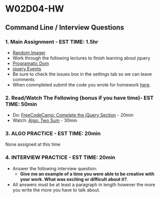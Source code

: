 # W02D04-HW

## Command Line / Interview Questions

### 1. Main Assignment - EST TIME: 1.5hr

- [Random Imager](./random-imager.md)
- Work through the following lectures to finish learning about jquery
- [Programatic Dom](https://git.generalassemb.ly/SEIR-831/js-programmatic-dom-and-events/blob/master/instructor_notes/programmatic_dom.md)
- [jquery Events](https://git.generalassemb.ly/SEIR-831/js-programmatic-dom-and-events/blob/master/instructor_notes/events.md)
- Be sure to check the issues box in the settings tab so we can leave comments
- When commpleted submit the code you wrote for homework [here](https://docs.google.com/forms/d/e/1FAIpQLSeroos9mbUxkYhzETYq4dylzqb_il07tKHBby2YPLkqb0Wr9Q/viewform). 


### 2. Read/Watch The Following (bonus if you have time)- EST TIME: 50min
 - Do: [FreeCodeCamp: Complete the jQuery Section](https://learn.freecodecamp.org/front-end-libraries/jquery) - 20min
 - Watch: [Algo: Two Sum](https://www.youtube.com/watch?v=0bNNDfhgtCA&t=1s) - 30min


### 3. ALGO PRACTICE - EST TIME: 20min

None assigned at this time


### 4.  INTERVIEW PRACTICE - EST TIME: 20min


- Answer the following interview question: 
    - **Give me an example of a time you were able to be creative with your work. What was exciting or difficult about it?**.
- All answers must be at least a paragraph in length however the more you write the more you have to talk about.

